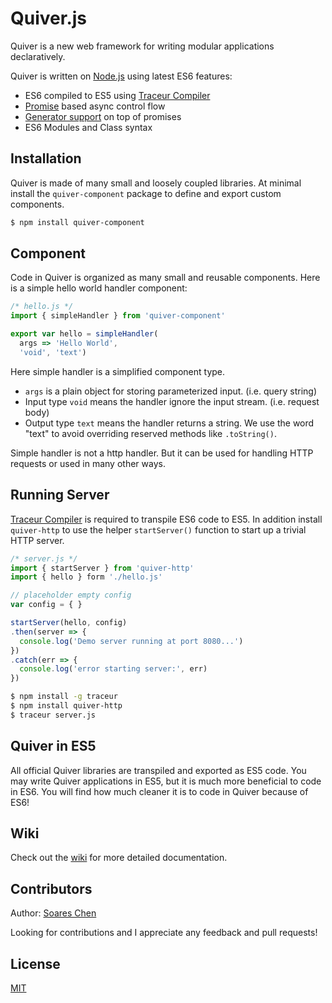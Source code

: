 Quiver.js
=========

Quiver is a new web framework for writing modular applications declaratively.

Quiver is written on [Node.js](http://nodejs.org/) using latest ES6 features:

  - ES6 compiled to ES5 using [Traceur Compiler](https://github.com/google/traceur-compiler)
  - [Promise](https://www.promisejs.org/) based async control flow
  - [Generator support](https://github.com/lukehoban/ecmascript-asyncawait) on top of promises
  - ES6 Modules and Class syntax

## Installation

Quiver is made of many small and loosely coupled libraries. At minimal install the `quiver-component` package to define and export custom components.

```bash
$ npm install quiver-component
```

## Component

Code in Quiver is organized as many small and reusable components. Here is a simple hello world handler component:

```javascript
/* hello.js */
import { simpleHandler } from 'quiver-component'

export var hello = simpleHandler(
  args => 'Hello World',
  'void', 'text')
```

Here simple handler is a simplified component type.

  - `args` is a plain object for storing parameterized input. (i.e. query string)
  - Input type `void` means the handler ignore the input stream. (i.e. request body)
  - Output type `text` means the handler returns a string. We use the word "text" to avoid overriding reserved methods like `.toString()`.

Simple handler is not a http handler. But it can be used for handling HTTP requests or used in many other ways.

## Running Server

[Traceur Compiler](https://github.com/google/traceur-compiler) is required to transpile ES6 code to ES5. In addition install `quiver-http` to use the helper `startServer()` function to start up a trivial HTTP server.

```javascript
/* server.js */
import { startServer } from 'quiver-http'
import { hello } form './hello.js'

// placeholder empty config
var config = { }

startServer(hello, config)
.then(server => {
  console.log('Demo server running at port 8080...')
})
.catch(err => {
  console.log('error starting server:', err)
})
```

```bash
$ npm install -g traceur
$ npm install quiver-http 
$ traceur server.js
```

## Quiver in ES5

All official Quiver libraries are transpiled and exported as ES5 code. You may write Quiver applications in ES5, but it is much more beneficial to code in ES6. You will find how much cleaner it is to code in Quiver because of ES6!


## Wiki

Check out the [wiki](https://github.com/quiverjs/doc/wiki) for more detailed documentation.


## Contributors

Author: [Soares Chen](https://github.com/soareschen)

Looking for contributions and I appreciate any feedback and pull requests!


## License

[MIT](https://raw.githubusercontent.com/quiverjs/license/master/LICENSE)
